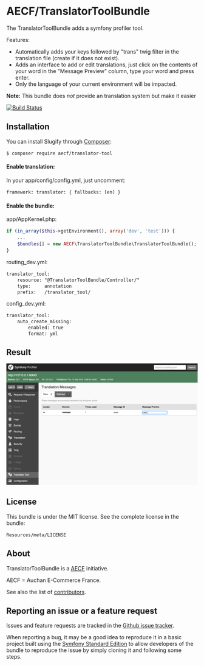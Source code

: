 AECF/TranslatorToolBundle
=============

The TranslatorToolBundle adds a symfony profiler tool.

Features:

- Automatically adds your keys followed by "trans" twig filter in the translation file (create if it does not exist).
- Adds an interface to add or edit translations, just click on the contents of your word in the "Message Preview" column, type your word and press enter.
- Only the language of your current environment will be impacted.

**Note:** This bundle does *not* provide an translation system but make it easier

[![Build Status](https://travis-ci.org/Aecf/TranslatorToolBundle.svg?branch=master)](https://travis-ci.org/Aecf/TranslatorToolBundle)

Installation
------------

You can install Slugify through [Composer](https://getcomposer.org):

```shell
$ composer require aecf/translator-tool
```

#### Enable translation:
In your app/config/config.yml, just uncomment:

    framework: translator: { fallbacks: [en] }

#### Enable the bundle:

app/AppKernel.php:

```php
if (in_array($this->getEnvironment(), array('dev', 'test'))) {
    ...
    $bundles[] = new AECF\TranslatorToolBundle\TranslatorToolBundle();
}
```

routing_dev.yml:

    translator_tool:
        resource: "@TranslatorToolBundle/Controller/"
        type:     annotation
        prefix:   /translator_tool/

config_dev.yml:

    translator_tool:
        auto_create_missing:
            enabled: true
            format: yml

Result
------

![TranslatorTool Profiler](Resources/doc/profiler.png)

License
-------

This bundle is under the MIT license. See the complete license in the bundle:

    Resources/meta/LICENSE

About
-----

TranslatorToolBundle is a [AECF](https://github.com/Aecf) initiative.

AECF = Auchan E-Commerce France.

See also the list of [contributors](https://github.com/Aecf/TranslatorToolBundle/contributors).

Reporting an issue or a feature request
---------------------------------------

Issues and feature requests are tracked in the [Github issue tracker](https://github.com/Aecf/TranslatorToolBundle/issues).

When reporting a bug, it may be a good idea to reproduce it in a basic project
built using the [Symfony Standard Edition](https://github.com/symfony/symfony-standard)
to allow developers of the bundle to reproduce the issue by simply cloning it
and following some steps.
